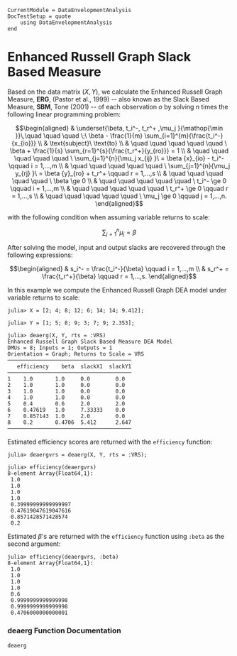```@meta
CurrentModule = DataEnvelopmentAnalysis
DocTestSetup = quote
    using DataEnvelopmentAnalysis
end
```

# Enhanced Russell Graph Slack Based Measure

Based on the data  matrix $(X,Y)$, we calculate the Enhanced Russell Graph Measure, **ERG**, (Pastor et al., 1999) -- also known as the Slack Based Measure, **SBM**, Tone (2001) -- of each observation *o* by solving $n$ times the following linear programming problem:

```math
\begin{aligned}
  & \underset{\beta, t_i^-, t_r^+ ,\mu_j }{\mathop{\min }}\,\quad \quad \quad \;\ \beta -  \frac{1}{m} \sum_{i=1}^{m}{\frac{t_i^-}{x_{io}}}  \\
  & \text{subject}\ \text{to}  \\
  & \quad \quad \quad \quad \quad \ \beta +  \frac{1}{s} \sum_{r=1}^{s}{\frac{t_r^+}{y_{ro}}} = 1 \\
  & \quad \quad \quad \quad \quad \ \sum_{j=1}^{n}{\mu_j x_{ij} }\ = \beta {x}_{io} - t_i^- \qquad i = 1,...,m \\
  & \quad \quad \quad \quad \quad \ \sum_{j=1}^{n}{\mu_j y_{rj} }\ = \beta {y}_{ro} + t_r^+ \qquad r = 1,...,s \\
  & \quad \quad \quad \quad \quad \ \beta \ge 0  \\
  & \quad \quad \quad \quad \quad \ t_i^- \ge 0 \qquad i = 1,...,m \\
  & \quad \quad \quad \quad \quad \ t_r^+ \ge 0 \qquad r = 1,...,s \\
  & \quad \quad \quad \quad \quad \ \mu_j \ge 0 \qquad j = 1,...,n. 
\end{aligned}
```

with the following condition when assuming variable returns to scale:
```math
\sum\nolimits_{j=1}^{n}\mu_j=\beta
```

After solving the model, input and output slacks are recovered through the following expressions:
```math
\begin{aligned}
 & s_i^- = \frac{t_i^-}{\beta} \qquad i = 1,...,m \\
 & s_r^+ = \frac{t_r^+}{\beta} \qquad r = 1,...,s.
\end{aligned}
```

In this example we compute the Enhanced Russell Graph DEA model under variable returns to scale:
```jldoctest 1
julia> X = [2; 4; 8; 12; 6; 14; 14; 9.412];

julia> Y = [1; 5; 8; 9; 3; 7; 9; 2.353];

julia> deaerg(X, Y, rts = :VRS)
Enhanced Russell Graph Slack Based Measure DEA Model 
DMUs = 8; Inputs = 1; Outputs = 1
Orientation = Graph; Returns to Scale = VRS
───────────────────────────────────────
   efficiency    beta  slackX1  slackY1
───────────────────────────────────────
1    1.0       1.0     0.0        0.0
2    1.0       1.0     0.0        0.0
3    1.0       1.0     0.0        0.0
4    1.0       1.0     0.0        0.0
5    0.4       0.6     2.0        2.0
6    0.47619   1.0     7.33333    0.0
7    0.857143  1.0     2.0        0.0
8    0.2       0.4706  5.412      2.647
───────────────────────────────────────
```

Estimated efficiency scores are returned with the `efficiency` function:
```jldoctest 1
julia> deaergvrs = deaerg(X, Y, rts = :VRS);

julia> efficiency(deaergvrs)
8-element Array{Float64,1}:
 1.0
 1.0
 1.0
 1.0
 0.39999999999999997
 0.47619047619047616
 0.8571428571428574
 0.2
```

Estimated $\beta$'s are returned with the `efficiency` function using `:beta` as the second argument:
```jldoctest 1
julia> efficiency(deaergvrs, :beta)
8-element Array{Float64,1}:
 1.0
 1.0
 1.0
 1.0
 0.6
 0.9999999999999998
 0.9999999999999998
 0.4706000000000001
```

### deaerg Function Documentation

```@docs
deaerg
```
